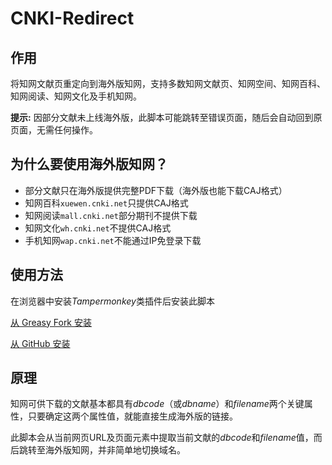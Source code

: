 # CNKI-Redirect

## 作用

将知网文献页重定向到海外版知网，支持多数知网文献页、知网空间、知网百科、知网阅读、知网文化及手机知网。

**提示:** 因部分文献未上线海外版，此脚本可能跳转至错误页面，随后会自动回到原页面，无需任何操作。

## 为什么要使用海外版知网？

- 部分文献只在海外版提供完整PDF下载（海外版也能下载CAJ格式）
- 知网百科`xuewen.cnki.net`只提供CAJ格式
- 知网阅读`mall.cnki.net`部分期刊不提供下载
- 知网文化`wh.cnki.net`不提供CAJ格式
- 手机知网`wap.cnki.net`不能通过IP免登录下载

## 使用方法

在浏览器中安装*Tampermonkey*类插件后安装此脚本

[从 Greasy Fork 安装](https://greasyfork.org/scripts/453031)

[从 GitHub 安装](https://raw.githubusercontent.com/MkQtS/CNKI-Redirect/main/CNKI-Redirect.user.js)

## 原理

知网可供下载的文献基本都具有*dbcode*（或*dbname*）和*filename*两个关键属性，只要确定这两个属性值，就能直接生成海外版的链接。

此脚本会从当前网页URL及页面元素中提取当前文献的*dbcode*和*filename*值，而后跳转至海外版知网，并非简单地切换域名。


